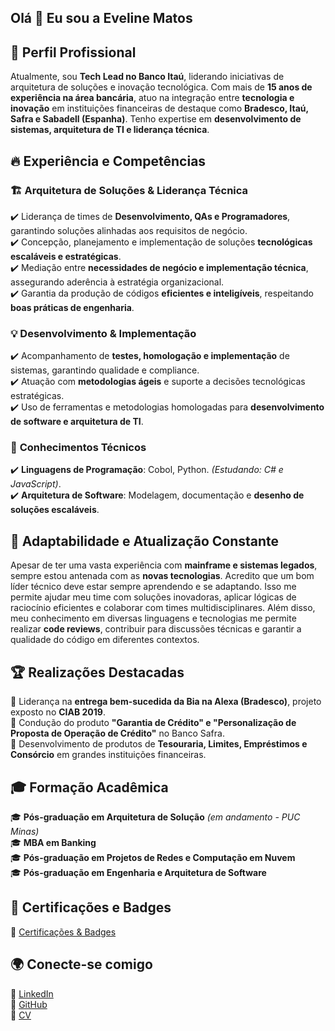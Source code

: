## Olá 👋 Eu sou a Eveline Matos

## 📌 Perfil Profissional  
Atualmente, sou **Tech Lead no Banco Itaú**, liderando iniciativas de arquitetura de soluções e inovação tecnológica. Com mais de **15 anos de experiência na área bancária**, atuo na integração entre **tecnologia e inovação** em instituições financeiras de destaque como **Bradesco, Itaú, Safra e Sabadell (Espanha)**. Tenho expertise em **desenvolvimento de sistemas, arquitetura de TI e liderança técnica**.  

## 🔥 Experiência e Competências  

### 🏗️ **Arquitetura de Soluções & Liderança Técnica**  
✔️ Liderança de times de **Desenvolvimento, QAs e Programadores**, garantindo soluções alinhadas aos requisitos de negócio.  
✔️ Concepção, planejamento e implementação de soluções **tecnológicas escaláveis e estratégicas**.  
✔️ Mediação entre **necessidades de negócio e implementação técnica**, assegurando aderência à estratégia organizacional.  
✔️ Garantia da produção de códigos **eficientes e inteligíveis**, respeitando **boas práticas de engenharia**.  

### 💡 **Desenvolvimento & Implementação**  
✔️ Acompanhamento de **testes, homologação e implementação** de sistemas, garantindo qualidade e compliance.  
✔️ Atuação com **metodologias ágeis** e suporte a decisões tecnológicas estratégicas.  
✔️ Uso de ferramentas e metodologias homologadas para **desenvolvimento de software e arquitetura de TI**.  

### 🔧 **Conhecimentos Técnicos**  
✔️ **Linguagens de Programação**: Cobol, Python. *(Estudando: C# e JavaScript)*.  
✔️ **Arquitetura de Software**: Modelagem, documentação e **desenho de soluções escaláveis**.  

## 🎯 Adaptabilidade e Atualização Constante  
Apesar de ter uma vasta experiência com **mainframe e sistemas legados**, sempre estou antenada com as **novas tecnologias**. Acredito que um bom líder técnico deve estar sempre aprendendo e se adaptando. Isso me permite ajudar meu time com soluções inovadoras, aplicar lógicas de raciocínio eficientes e colaborar com times multidisciplinares. Além disso, meu conhecimento em diversas linguagens e tecnologias me permite realizar **code reviews**, contribuir para discussões técnicas e garantir a qualidade do código em diferentes contextos.  

## 🏆 **Realizações Destacadas**  
🔹 Liderança na **entrega bem-sucedida da Bia na Alexa (Bradesco)**, projeto exposto no **CIAB 2019**.  
🔹 Condução do produto **"Garantia de Crédito" e "Personalização de Proposta de Operação de Crédito"** no Banco Safra.  
🔹 Desenvolvimento de produtos de **Tesouraria, Limites, Empréstimos e Consórcio** em grandes instituições financeiras.  

## 🎓 **Formação Acadêmica**  
🎓 **Pós-graduação em Arquitetura de Solução** *(em andamento - PUC Minas)*  
🎓 **MBA em Banking**  
🎓 **Pós-graduação em Projetos de Redes e Computação em Nuvem**  
🎓 **Pós-graduação em Engenharia e Arquitetura de Software**  


## 📜 **Certificações e Badges**  
🔗 [Certificações & Badges](https://www.youracclaim.com/users/eveline-matos-silva.cbf61eb8/badges)  

## 🌍 Conecte-se comigo  
📌 [LinkedIn](https://www.linkedin.com/in/eveline-matos-silva-a2a18526/)  
📌 [GitHub](https://github.com/EvelineMatos)  
📌 [CV](https://evelinematos.github.io/Criando-Curriculo-Online-Com-HTML-GitHub-Pages/)  